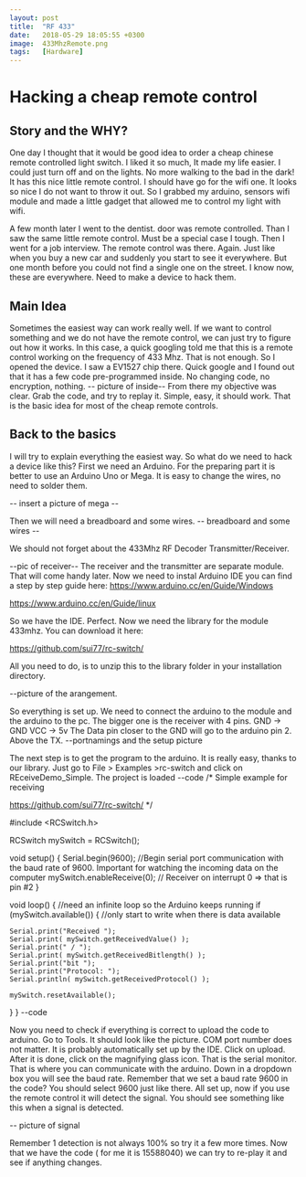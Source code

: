 ```yaml
---
layout: post
title:  "RF 433"
date:   2018-05-29 18:05:55 +0300
image:  433MhzRemote.png
tags:   [Hardware]
---
```

<h1>Hacking a cheap remote control</h1>
<h2>Story and the WHY?</h2>

One day I thought that it would be good idea to order a cheap chinese remote controlled  light switch. I liked it so much, It made my life easier. I could just turn off and on the lights. No more walking to the bad in the dark! It has this nice little remote control. I should have go for the wifi one. It looks so nice I do not want to throw it out. So I grabbed my arduino, sensors wifi module and made a little gadget that allowed me to control my light with wifi. 

A few month later I went to the dentist. door was remote controlled. Than I saw the same little remote control. Must be a special case I tough. Then I went for a job interview. The remote control was there. Again. Just like when you buy a new car and suddenly you start to see it everywhere. But one month before you could not find a single one on the street. I know now, these are everywhere. Need to make a device to hack them. 

<h2>Main Idea</h2>
Sometimes the easiest way can work really well. If we want to control something and we do not have the remote control, we can just try to figure out how it works. In this case, a quick googling told me that this is a remote control working on the frequency of 433 Mhz. That is not enough. So I opened the device. I saw a EV1527 chip there. Quick google and I found out that it has a few code pre-programmed inside. No changing code, no encryption, nothing.
-- picture of inside--
From there my objective was clear. Grab the code, and try to replay it. Simple, easy, it should work. That is the basic idea for most of the cheap remote controls.


<h2>Back to the basics</h2>
I will try to explain everything the easiest way. So what do we need to hack a device like this? First we need an Arduino. For the preparing part it is better to use an Arduino Uno or Mega. It is easy to change the wires, no need to solder them.


-- insert a picture of mega --


Then we will need a breadboard and some wires.
-- breadboard and some wires -- 

We should not forget about the 433Mhz RF Decoder Transmitter/Receiver.

--pic of receiver--
The receiver and the transmitter are separate module. That will come handy later.
Now we need to instal Arduino IDE you can find a step by step guide here:
https://www.arduino.cc/en/Guide/Windows

https://www.arduino.cc/en/Guide/linux

So we have the IDE. Perfect. Now we  need the library for the module 433mhz. You can download it here: 

https://github.com/sui77/rc-switch/

All you need to do, is to unzip this to the library folder in your installation directory.

--picture of the arangement.

So everything is set up. We need to connect the arduino to the module and the arduino to the pc.  The bigger one is the receiver with 4 pins. GND -> GND VCC → 5v  The Data pin closer to the GND will go to the arduino pin 2. Above the TX.
--portnamings and the setup picture

The next step is to get the program to the arduino. It is really easy, thanks to our library. Just go to File > Examples >rc-switch and click on REceiveDemo_Simple. The project is loaded
--code
/*
  Simple example for receiving
 
  https://github.com/sui77/rc-switch/
*/

#include <RCSwitch.h>

RCSwitch mySwitch = RCSwitch(); 

void setup() {
  Serial.begin(9600); //Begin serial port communication with the baud rate of 9600. Important for watching the incoming data on the computer
  mySwitch.enableReceive(0);  // Receiver on interrupt 0 => that is pin #2
}

void loop() { //need an infinite loop so the Arduino keeps running
  if (mySwitch.available()) { //only start to write when there is data available
    
    Serial.print("Received ");  
    Serial.print( mySwitch.getReceivedValue() ); 
    Serial.print(" / ");
    Serial.print( mySwitch.getReceivedBitlength() );
    Serial.print("bit ");
    Serial.print("Protocol: ");
    Serial.println( mySwitch.getReceivedProtocol() );

    mySwitch.resetAvailable();
  }
}
--code

Now you need to check if everything is correct to upload the code to arduino. Go to Tools. It should look like the picture. COM port number does not matter. It is probably automatically set up by the IDE. Click on upload. After it is done, click on the magnifying glass icon. That is the serial monitor. That is where you can communicate with the arduino. Down in a dropdown box you will see the baud rate. Remember that we set a baud rate 9600 in the code? You should select 9600 just like there. All set up, now if you use the remote control it will detect the signal. You should see something like this when a signal is detected.

-- picture of signal

Remember 1 detection is not always 100% so try it a few more times. Now that we have the code ( for me it is 15588040) we can try to re-play it and see if anything changes.
